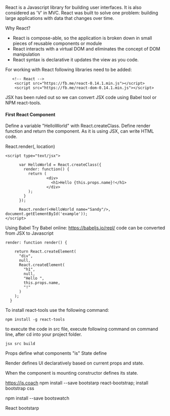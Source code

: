 React is a Javascript library for building user interfaces. It is also considered as 'V' in MVC.
React was built to solve one problem: building large applications with data that changes over time.

Why React?

- React is compose-able, so the application is broken down in small pieces of reusable components or module
- React interacts with a virtual DOM and eliminates the concept of DOM manipulation
- React syntax is declarative it updates the view as you code.

For working with React following libraries need to be added:
```
   <!-- React -->
    <script src="https://fb.me/react-0.14.1.min.js"></script>
    <script src="https://fb.me/react-dom-0.14.1.min.js"></script>

```

JSX has been ruled out so we can convert JSX code using Babel tool or NPM react-tools.

#### First React Component

Define a variable "HelloWorld" with React.createClass. Define render function and return the component.
As it is using JSX, can write HTML code.

React.render(<component name/>, location)

```
<script type="text/jsx">

      var HelloWorld = React.createClass({
        render: function() {
          return (
                  <div>
                    <h1>Hello {this.props.name}!</h1>
                  </div>
          );
        }
      });

      React.render(<HelloWorld name="Sandy"/>, document.getElementById('example'));
</script>
```

Using Babel Try Babel online: https://babeljs.io/repl/ code can be converted from JSX to Javascript

```
render: function render() {

    return React.createElement(
      "div",
      null,
      React.createElement(
        "h1",
        null,
        "Hello ",
        this.props.name,
        "!"
      )
    );
  }
```

To install react-tools use the following command:

```
npm install -g react-tools

```

to execute the code in src file, execute following command on command line, after cd into your project folder.

```
jsx src build
```

Props define what components "is"
State define

Render defines UI declaratively based on current props and state.

When the component is mounting constructor defines its state.


https://js.coach
npm install --save bootstarp react-bootstrap;
install bootstrap css

npm install --save bootswatch


React bootstarp













